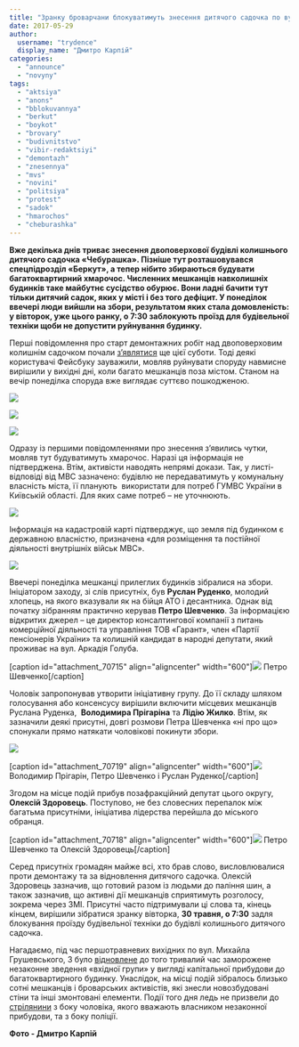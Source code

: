 ```yaml
---
title: "Зранку броварчани блокуватимуть знесення дитячого садочка по вул. Аркадія Голуба – ФОТО"
date: 2017-05-29
author: 
  username: "trydence"
  display_name: "Дмитро Карпій"
categories: 
  - "announce"
  - "novyny"
tags: 
  - "aktsiya"
  - "anons"
  - "bblokuvannya"
  - "berkut"
  - "boykot"
  - "brovary"
  - "budivnitstvo"
  - "vibir-redaktsiyi"
  - "demontazh"
  - "znesennya"
  - "mvs"
  - "novini"
  - "politsiya"
  - "protest"
  - "sadok"
  - "hmarochos"
  - "cheburashka"
---
```


**Вже декілька днів триває знесення двоповерхової будівлі колишнього дитячого садочка «Чебурашка». Пізніше тут розташовувався спецпідрозділ «Беркут», а тепер нібито збираються будувати багатоквартирний хмарочос. Численних мешканців навколишніх будинків таке майбутнє сусідство обурює. Вони ладні бачити тут тільки дитячий садок, яких у місті і без того дефіцит. У понеділок ввечері люди вийшли на збори, результатом яких стала домовленість: у вівторок, уже цього ранку, о 7:30 заблокують проїзд для будівельної техніки щоби не допустити руйнування будинку.**

Перші повідомлення про старт демонтажних робіт над двоповерховим колишнім садочком почали [з’являтися](https://www.facebook.com/groups/moibrovary/permalink/1357659817647123/) ще цієї суботи. Тоді деякі користувачі Фейсбуку зауважили, мовляв руйнувати споруду навмисне вирішили у вихідні дні, коли багато мешканців поза містом. Станом на вечір понеділка споруда вже виглядає суттєво пошкодженою.

[![](https://mpz.brovary.org/wp-content/uploads/2017/05/Dytyachyj-sadok-Berkut-CHeburashka-znasennya-demontazh-29.05.2017_00015.jpg)](https://mpz.brovary.org/wp-content/uploads/2017/05/Dytyachyj-sadok-Berkut-CHeburashka-znasennya-demontazh-29.05.2017_00015.jpg)

[![](https://mpz.brovary.org/wp-content/uploads/2017/05/Dytyachyj-sadok-Berkut-CHeburashka-znasennya-demontazh-29.05.2017_00013.jpg)](https://mpz.brovary.org/wp-content/uploads/2017/05/Dytyachyj-sadok-Berkut-CHeburashka-znasennya-demontazh-29.05.2017_00013.jpg)

[![](https://mpz.brovary.org/wp-content/uploads/2017/05/Dytyachyj-sadok-Berkut-CHeburashka-znasennya-demontazh-29.05.2017_00006.jpg)](https://mpz.brovary.org/wp-content/uploads/2017/05/Dytyachyj-sadok-Berkut-CHeburashka-znasennya-demontazh-29.05.2017_00006.jpg)

Одразу із першими повідомленнями про знесення з’явились чутки, мовляв тут будуватимуть хмарочос. Наразі ця інформація не підтверджена. Втім, активісти наводять непрямі докази. Так, у листі-відповіді від МВС зазначено: будівлю не передаватимуть у комунальну власність міста, її планують  використати для потреб ГУМВС України в Київській області. Для яких саме потреб – не уточнюють.

[![](https://mpz.brovary.org/wp-content/uploads/2017/05/lyst-mvs-goluba-sadok-cheburashka.jpg)](https://mpz.brovary.org/wp-content/uploads/2017/05/lyst-mvs-goluba-sadok-cheburashka.jpg)

Інформація на кадастровій карті підтверджує, що земля під будинком є державною власністю, призначена «для розміщення та постійної діяльності внутрішніх військ МВС».

[![](https://mpz.brovary.org/wp-content/uploads/2017/05/kadastrova-karta-goluba-sadok-cheburashka-berkut.jpg)](https://mpz.brovary.org/wp-content/uploads/2017/05/kadastrova-karta-goluba-sadok-cheburashka-berkut.jpg)

Ввечері понеділка мешканці прилеглих будинків зібралися на збори. Ініціатором заходу, зі слів присутніх, був **Руслан Руденко**, молодий хлопець, на якого вказували як на бійця АТО і десантника. Однак від початку зібранням практично керував **Петро Шевченко**. За інформацією відкритих джерел – це директор консалтингової компанії з питань комерційної діяльності та управління ТОВ «Гарант», член «Партії пенсіонерів України» та колишній кандидат в народні депутати, який проживає на вул. Аркадія Голуба.

\[caption id="attachment\_70715" align="aligncenter" width="600"\][![](https://mpz.brovary.org/wp-content/uploads/2017/05/Dytyachyj-sadok-Berkut-CHeburashka-znasennya-demontazh-29.05.2017_00035.jpg)](https://mpz.brovary.org/wp-content/uploads/2017/05/Dytyachyj-sadok-Berkut-CHeburashka-znasennya-demontazh-29.05.2017_00035.jpg) Петро Шевченко\[/caption\]

Чоловік запропонував утворити ініціативну групу. До її складу шляхом голосування або консенсусу вирішили включити місцевих мешканців Руслана Руденка,  **Володимира Прігаріна** та **Лідію Жилко**. Втім, як зазначили деякі присутні, довгі розмови Петра Шевченка «ні про що» спонукали прямо натякати чоловікові покинути збори.

[![](https://mpz.brovary.org/wp-content/uploads/2017/05/Dytyachyj-sadok-Berkut-CHeburashka-znasennya-demontazh-29.05.2017_00036.jpg)](https://mpz.brovary.org/wp-content/uploads/2017/05/Dytyachyj-sadok-Berkut-CHeburashka-znasennya-demontazh-29.05.2017_00036.jpg)

\[caption id="attachment\_70719" align="aligncenter" width="600"\][![](https://mpz.brovary.org/wp-content/uploads/2017/05/Dytyachyj-sadok-Berkut-CHeburashka-znasennya-demontazh-29.05.2017_00049.jpg)](https://mpz.brovary.org/wp-content/uploads/2017/05/Dytyachyj-sadok-Berkut-CHeburashka-znasennya-demontazh-29.05.2017_00049.jpg) Володимир Прігарін, Петро Шевченко і Руслан Руденко\[/caption\]

Згодом на місце подій прибув позафракційний депутат цього округу, **Олексій Здоровець**. Поступово, не без словесних перепалок між багатьма присутніми, ініціатива лідерства перейшла до міського обранця.

\[caption id="attachment\_70718" align="aligncenter" width="600"\][![](https://mpz.brovary.org/wp-content/uploads/2017/05/Dytyachyj-sadok-Berkut-CHeburashka-znasennya-demontazh-29.05.2017_00061.jpg)](https://mpz.brovary.org/wp-content/uploads/2017/05/Dytyachyj-sadok-Berkut-CHeburashka-znasennya-demontazh-29.05.2017_00061.jpg) Петро Шевченко та Олексій Здоровець\[/caption\]

Серед присутніх громадян майже всі, хто брав слово, висловлювалися проти демонтажу та за відновлення дитячого садочка. Олексій Здоровець зазначив, що готовий разом із людьми до паління шин, а також зазначив, що активні дії мешканців сприятимуть розголосу, зокрема через ЗМІ. Присутні часто підтримували ці слова та, кінець кінцем, вирішили зібратися зранку вівторка, **30 травня, о 7:30** задля блокування проїзду будівельної техніки до будівлі колишнього дитячого садочка.

Нагадаємо, під час першотравневих вихідних по вул. Михайла Грушевського, 3 було [відновлене](https://mpz.brovary.org/sogodni-klychut-prybraty-na-mistsi-vidnovlenogo-budivnytstva-po-vul-grushevskogo-3/) до того тривалий час заморожене незаконне зведення «вхідної групи» у вигляді капітальної прибудови до багатоквартирного будинку. Унаслідок, на місці подій зібралось близько сотні мешканців і броварських активістів, які знесли новозбудовані стіни та інші змонтовані елементи. Події того дня ледь не призвели до [стрілянини](https://mpz.brovary.org/majzhe-strilyanyna-abo-yak-aktyvisty-demontuvaly-prybudovu-na-grushevskogo-3-fotoreportazh/) з боку чоловіка, якого вважають власником незаконної прибудови, та з боку поліції.

**Фото - Дмитро Карпій**
